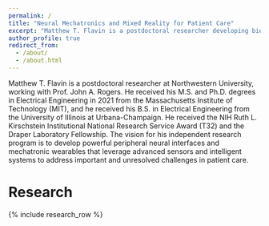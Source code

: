 ```yaml
---
permalink: /
title: "Neural Mechatronics and Mixed Reality for Patient Care"
excerpt: "Matthew T. Flavin is a postdoctoral researcher developing bioelectronics and neuroengineering technologies"
author_profile: true
redirect_from: 
  - /about/
  - /about.html
---
```


Matthew T. Flavin is a postdoctoral researcher at Northwestern University, working with Prof. John A. Rogers. He received his M.S. and Ph.D. degrees in Electrical Engineering in 2021 from the Massachusetts Institute of Technology (MIT), and he received his B.S. in Electrical Engineering from the University of Illinois at Urbana-Champaign. He received the NIH Ruth L. Kirschstein Institutional National Research Service Award (T32) and the Draper Laboratory Fellowship. The vision for his independent research program is to develop powerful peripheral neural interfaces and mechatronic wearables that leverage advanced sensors and intelligent systems to address important and unresolved challenges in patient care.

# Research

{% include research_row %}
